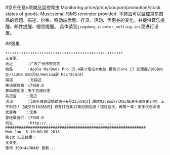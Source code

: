 #京东任意n项商品监控爬虫
Monitoring price/price/coupon/promotion/stock states of goods. Music/email/SMS reminder provided.
本爬虫可以监控京东商品的标题、描述、价格、移动端优惠、存货、活动、优惠券的变化。并提供音乐提醒、邮件提醒、短信提醒。
具体请到`jingdong_crawler_setting.ini`里进行设置。

##效果
```text
++++++++++++++++++++++++++++++++++++++++++++++++++++
无变更。
地址      ：广东广州市天河区
物品      ：Apple MacBook Pro 15.4英寸笔记本电脑 银色(Core i7 处理器/16GB内存/512GB SSD闪存/Retina屏 MJLT2CH/A)
描述      ：无描述
移动端价格：17988.0
移动端优惠：无手机端优惠
有货否    ：现货
活动      ：【满千减百促销结束于6号23点59分】爆款MacBook/iMac每满千减百倒计时，上不封顶！【成交价16288元】更有打白条12期分期免息！错过这次，再等一年！更多优惠点击
优惠券    ：无券
曾经最低价：17988.0
网址      ：http://...................................
##############################################################
Mon Jun  6 10:00:00 2016
第1次 汇总结果：
无变更。
等待 300+4=304秒 更新...
```